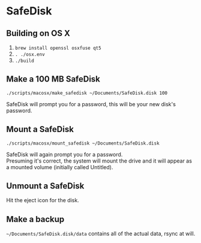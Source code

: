 SafeDisk
========

Building on OS X
--------
1. `brew install openssl osxfuse qt5`
1. `. ./osx.env`
1. `./build`

Make a 100 MB SafeDisk
-----------------
`./scripts/macosx/make_safedisk ~/Documents/SafeDisk.disk 100`

SafeDisk will prompt you for a password, this will be your new disk's password.

Mount a SafeDisk
------------
`./scripts/macosx/mount_safedisk ~/Documents/SafeDisk.disk`

SafeDisk will again prompt you for a password.  
Presuming it's correct, the system will mount the drive
and it will appear as a mounted volume (initially called Untitled).

Unmount a SafeDisk
------------------
Hit the eject icon for the disk.  

Make a backup
------------------
`~/Documents/SafeDisk.disk/data` contains all of the actual data, rsync at will.
